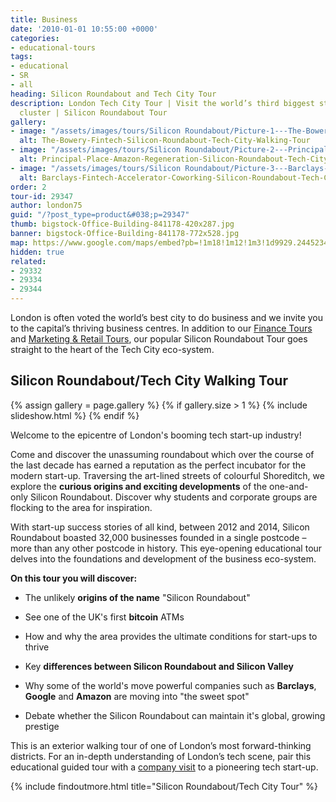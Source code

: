 ```yaml
---
title: Business
date: '2010-01-01 10:55:00 +0000'
categories:
- educational-tours
tags:
- educational
- SR
- all
heading: Silicon Roundabout and Tech City Tour
description: London Tech City Tour | Visit the world’s third biggest start-up tech
  cluster | Silicon Roundabout Tour
gallery:
- image: "/assets/images/tours/Silicon Roundabout/Picture-1---The-Bowery-Fintech-Silicon-Roundabout-Tech-City-Walking-Tour.jpg"
  alt: The-Bowery-Fintech-Silicon-Roundabout-Tech-City-Walking-Tour
- image: "/assets/images/tours/Silicon Roundabout/Picture-2---Principal-Place-Amazon-Regeneration-Silicon-Roundabout-Tech-City-Walking-Tour.jpg"
  alt: Principal-Place-Amazon-Regeneration-Silicon-Roundabout-Tech-City-Walking-Tour
- image: "/assets/images/tours/Silicon Roundabout/Picture-3---Barclays-Fintech-Accelerator-Coworking-Silicon-Roundabout-Tech-City-Walking-Tour.jpg"
  alt: Barclays-Fintech-Accelerator-Coworking-Silicon-Roundabout-Tech-City-Walking-Tour
order: 2
tour-id: 29347
author: london75
guid: "/?post_type=product&#038;p=29347"
thumb: bigstock-Office-Building-841178-420x287.jpg
banner: bigstock-Office-Building-841178-772x528.jpg
map: https://www.google.com/maps/embed?pb=!1m18!1m12!1m3!1d9929.244523455453!2d-0.08826599999996543!3d51.52585299999999!2m3!1f0!2f0!3f0!3m2!1i1024!2i768!4f13.1!3m3!1m2!1s0x48761ca61bf76b2d%3A0x77ad380a270e769b!2sShoreditch+Grind!5e0!3m2!1sen!2s!4v1431589006129
hidden: true
related:
- 29332
- 29334
- 29344
---
```



London is often voted the world’s best city to do business and we invite you to the capital’s thriving business centres. In addition to our [Finance Tours](/london/educational-tours/finance) and [Marketing & Retail Tours](/london/educational-tours/retail-design), our popular Silicon Roundabout Tour goes straight to the heart of the Tech City eco-system.

## Silicon Roundabout/Tech City Walking Tour

{% assign gallery = page.gallery %}
{% if gallery.size > 1 %}
{% include slideshow.html %}
{% endif %}

Welcome to the epicentre of London's booming tech start-up industry!

Come and discover the unassuming roundabout which over the course of the last decade has earned a reputation as the perfect incubator for the modern start-up. Traversing the art-lined streets of colourful Shoreditch, we explore the **curious origins and exciting developments** of the one-and-only Silicon Roundabout. Discover why students and corporate groups are flocking to the area for inspiration.

With start-up success stories of all kind, between 2012 and 2014, Silicon Roundabout boasted 32,000 businesses founded in a single postcode – more than any other postcode in history. This eye-opening educational tour delves into the foundations and development of the business eco-system.

**On this tour you will discover:**

* The unlikely **origins of the name** "Silicon Roundabout"

* See one of the UK's first **bitcoin** ATMs

* How and why the area provides the ultimate conditions for start-ups to thrive

* Key **differences between Silicon Roundabout and Silicon Valley**

* Why some of the world's move powerful companies such as **Barclays**, **Google** and **Amazon** are moving into "the sweet spot"

* Debate whether the Silicon Roundabout can maintain it's global, growing prestige  

This is an exterior walking tour of one of London’s most forward-thinking districts. For an in-depth understanding of London’s tech scene, pair this educational guided tour with a [company visit](/london/company-visits) to a pioneering tech start-up.

{% include findoutmore.html title="Silicon Roundabout/Tech City Tour" %}
